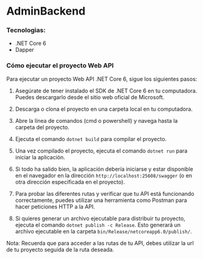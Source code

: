 # AdminBackend
 
### Tecnologias:

- .NET Core 6
- Dapper

### Cómo ejecutar el proyecto Web API 

Para ejecutar un proyecto Web API .NET Core 6, sigue los siguientes pasos:

1. Asegúrate de tener instalado el SDK de .NET Core 6 en tu computadora. Puedes descargarlo desde el sitio web oficial de Microsoft.

2. Descarga o clona el proyecto en una carpeta local en tu computadora.

3. Abre la línea de comandos (cmd o powershell) y navega hasta la carpeta del proyecto.

4. Ejecuta el comando `dotnet build` para compilar el proyecto.

5. Una vez compilado el proyecto, ejecuta el comando `dotnet run` para iniciar la aplicación.

6. Si todo ha salido bien, la aplicación debería iniciarse y estar disponible en el navegador en la dirección `http://localhost:25608/swagger` (o en otra dirección especificada en el proyecto).

7. Para probar las diferentes rutas y verificar que tu API está funcionando correctamente, puedes utilizar una herramienta como Postman para hacer peticiones HTTP a la API.

8. Si quieres generar un archivo ejecutable para distribuir tu proyecto, ejecuta el comando `dotnet publish -c Release`. Esto generará un archivo ejecutable en la carpeta `bin/Release/netcoreapp6.0/publish/`.

Nota: Recuerda que para acceder a las rutas de tu API, debes utilizar la url de tu proyecto seguida de la ruta deseada.


